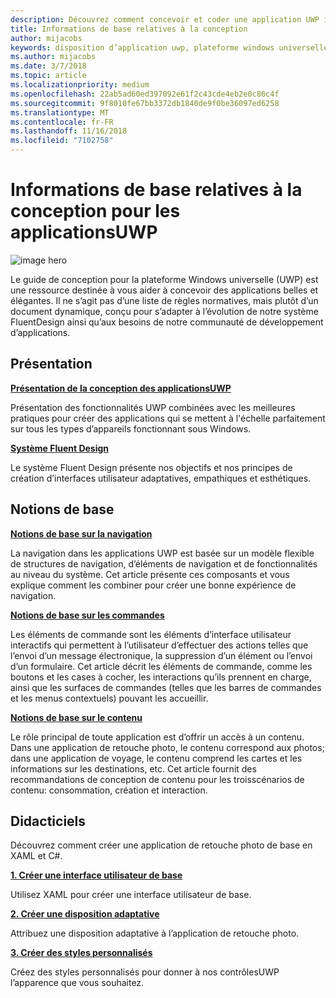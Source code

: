 ```yaml
---
description: Découvrez comment concevoir et coder une application UWP intuitive qui s’affiche parfaitement sur un grand nombre d’appareils et sur des écrans de différentes tailles.
title: Informations de base relatives à la conception
author: mijacobs
keywords: disposition d’application uwp, plateforme windows universelle, conception d’application, interface
ms.author: mijacobs
ms.date: 3/7/2018
ms.topic: article
ms.localizationpriority: medium
ms.openlocfilehash: 22ab5ad60ed397092e61f2c43cde4eb2e0c86c4f
ms.sourcegitcommit: 9f8010fe67bb3372db1840de9f0be36097ed6258
ms.translationtype: MT
ms.contentlocale: fr-FR
ms.lasthandoff: 11/16/2018
ms.locfileid: "7102758"
---
```

# <a name="design-basics-for-uwp-apps"></a>Informations de base relatives à la conception pour les applicationsUWP

![image hero](images/header-design-basics.svg)

Le guide de conception pour la plateforme Windows universelle (UWP) est une ressource destinée à vous aider à concevoir des applications belles et élégantes. Il ne s’agit pas d’une liste de règles normatives, mais plutôt d’un document dynamique, conçu pour s’adapter à l’évolution de notre système FluentDesign ainsi qu’aux besoins de notre communauté de développement d’applications. 

## <a name="overview"></a>Présentation

[**Présentation de la conception des applicationsUWP**](design-and-ui-intro.md)

Présentation des fonctionnalités UWP combinées avec les meilleures pratiques pour créer des applications qui se mettent à l'échelle parfaitement sur tous les types d’appareils fonctionnant sous Windows.

[**Système Fluent Design**](../fluent-design-system/index.md)

Le système Fluent Design présente nos objectifs et nos principes de création d’interfaces utilisateur adaptatives, empathiques et esthétiques.

## <a name="basics"></a>Notions de base

[**Notions de base sur la navigation**](navigation-basics.md)

La navigation dans les applications UWP est basée sur un modèle flexible de structures de navigation, d’éléments de navigation et de fonctionnalités au niveau du système. Cet article présente ces composants et vous explique comment les combiner pour créer une bonne expérience de navigation.

[**Notions de base sur les commandes**](commanding-basics.md)

Les éléments de commande sont les éléments d’interface utilisateur interactifs qui permettent à l’utilisateur d’effectuer des actions telles que l’envoi d’un message électronique, la suppression d’un élément ou l’envoi d’un formulaire. Cet article décrit les éléments de commande, comme les boutons et les cases à cocher, les interactions qu’ils prennent en charge, ainsi que les surfaces de commandes (telles que les barres de commandes et les menus contextuels) pouvant les accueillir.

[**Notions de base sur le contenu**](content-basics.md)

Le rôle principal de toute application est d’offrir un accès à un contenu. Dans une application de retouche photo, le contenu correspond aux photos; dans une application de voyage, le contenu comprend les cartes et les informations sur les destinations, etc. Cet article fournit des recommandations de conception de contenu pour les troisscénarios de contenu: consommation, création et interaction.

## <a name="tutorials"></a>Didacticiels

Découvrez comment créer une application de retouche photo de base en XAML et C#.
<!-- <img src="images/landing-page/photolab-50.png" style="{height: 339px}" alt=" " /> -->

[**1. Créer une interface utilisateur de base**](xaml-basics-ui.md)

Utilisez XAML pour créer une interface utilisateur de base.

[**2. Créer une disposition adaptative**](xaml-basics-adaptive-layout.md)

Attribuez une disposition adaptative à l’application de retouche photo.

[**3. Créer des styles personnalisés**](xaml-basics-style.md)

Créez des styles personnalisés pour donner à nos contrôlesUWP l’apparence que vous souhaitez.